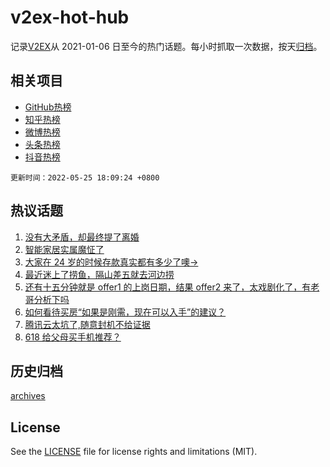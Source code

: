 # v2ex-hot-hub

 记录[V2EX](https://www.v2ex.com/)从 2021-01-06 日至今的热门话题。每小时抓取一次数据，按天[归档](archives)。
 
 ## 相关项目

- [GitHub热榜](https://github.com/snaildev/github-hot-hub)
- [知乎热榜](https://github.com/snaildev/zhihu-hot-hub)
- [微博热榜](https://github.com/snaildev/weibo-hot-hub)
- [头条热榜](https://github.com/snaildev/toutiao-hot-hub)
- [抖音热榜](https://github.com/snaildev/douyin-hot-hub)


 `更新时间：2022-05-25 18:09:24 +0800`

## 热议话题

1. [没有大矛盾，却最终提了离婚](https://www.v2ex.com/t/855163)
1. [智能家居实属魔怔了](https://www.v2ex.com/t/855036)
1. [大家在 24 岁的时候存款真实都有多少了噢->](https://www.v2ex.com/t/855210)
1. [最近迷上了捞鱼，隔山差五就去河边捞](https://www.v2ex.com/t/855114)
1. [还有十五分钟就是 offer1 的上岗日期，结果 offer2 来了，太戏剧化了，有老哥分析下吗](https://www.v2ex.com/t/855092)
1. [如何看待买房“如果是刚需，现在可以入手”的建议？](https://www.v2ex.com/t/855211)
1. [腾讯云太坑了,随意封机不给证据](https://www.v2ex.com/t/855037)
1. [618 给父母买手机推荐？](https://www.v2ex.com/t/855074)

## 历史归档

[archives](archives)

## License

See the [LICENSE](LICENSE) file for license rights and limitations (MIT).
